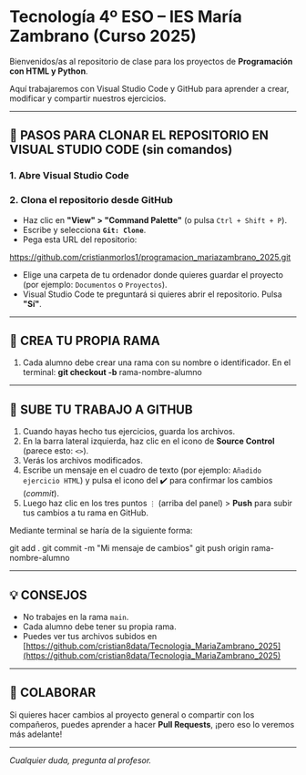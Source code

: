 # Tecnología 4º ESO – IES María Zambrano (Curso 2025)

Bienvenidos/as al repositorio de clase para los proyectos de **Programación con HTML y Python**.

Aquí trabajaremos con Visual Studio Code y GitHub para aprender a crear, modificar y compartir nuestros ejercicios.

---

## 🧭 PASOS PARA CLONAR EL REPOSITORIO EN VISUAL STUDIO CODE (sin comandos)

### 1. Abre Visual Studio Code

### 2. Clona el repositorio desde GitHub

- Haz clic en **"View" > "Command Palette"** (o pulsa `Ctrl + Shift + P`).
- Escribe y selecciona **`Git: Clone`**.
- Pega esta URL del repositorio:

https://github.com/cristianmorlos1/programacion_mariazambrano_2025.git 

- Elige una carpeta de tu ordenador donde quieres guardar el proyecto (por ejemplo: `Documentos` o `Proyectos`).
- Visual Studio Code te preguntará si quieres abrir el repositorio. Pulsa **"Sí"**.

---

## 🌱 CREA TU PROPIA RAMA

1. Cada alumno debe crear una rama con su nombre o identificador. En el terminal:
   **git checkout -b** rama-nombre-alumno

---

## 📝 SUBE TU TRABAJO A GITHUB

1. Cuando hayas hecho tus ejercicios, guarda los archivos.
2. En la barra lateral izquierda, haz clic en el icono de **Source Control** (parece esto: `<>`).
3. Verás los archivos modificados.
4. Escribe un mensaje en el cuadro de texto (por ejemplo: `Añadido ejercicio HTML`) y pulsa el icono del ✔️ para confirmar los cambios (*commit*).
5. Luego haz clic en los tres puntos `⋮` (arriba del panel) > **Push** para subir tus cambios a tu rama en GitHub.

Mediante terminal se haría de la siguiente forma:

git add .
git commit -m "Mi mensaje de cambios"
git push origin rama-nombre-alumno

---

## 💡 CONSEJOS

- No trabajes en la rama `main`.
- Cada alumno debe tener su propia rama.
- Puedes ver tus archivos subidos en [https://github.com/cristian8data/Tecnologia_MariaZambrano_2025](https://github.com/cristian8data/Tecnologia_MariaZambrano_2025)

---

## 🤝 COLABORAR

Si quieres hacer cambios al proyecto general o compartir con los compañeros, puedes aprender a hacer **Pull Requests**, ¡pero eso lo veremos más adelante!

---

_Cualquier duda, pregunta al profesor._
